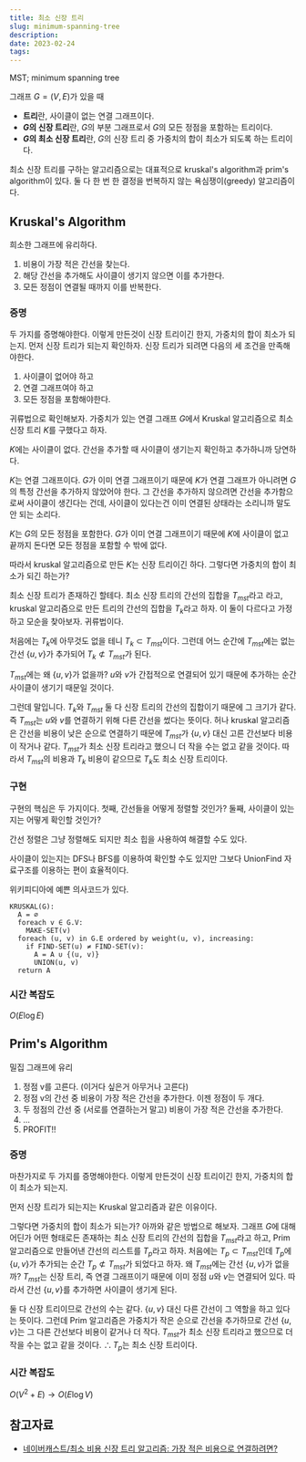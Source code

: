 ```yaml
---
title: 최소 신장 트리
slug: minimum-spanning-tree
description:
date: 2023-02-24
tags:
---
```


MST; minimum spanning tree

그래프 $G = (V, E)$가 있을 때

- **트리**란, 사이클이 없는 연결 그래프이다.
- **$G$의 신장 트리**란, $G$의 부분 그래프로서 $G$의 모든 정점을 포함하는 트리이다.
- **$G$의 최소 신장 트리**란, $G$의 신장 트리 중 가중치의 합이 최소가 되도록 하는 트리이다.

최소 신장 트리를 구하는 알고리즘으로는 대표적으로 kruskal's algorithm과 prim's algorithm이 있다. 둘 다 한 번 한 결정을 번복하지 않는 욕심쟁이(greedy) 알고리즘이다.

## Kruskal's Algorithm

희소한 그래프에 유리하다.

1. 비용이 가장 적은 간선을 찾는다.
2. 해당 간선을 추가해도 사이클이 생기지 않으면 이를 추가한다.
3. 모든 정점이 연결될 때까지 이를 반복한다.

### 증명

두 가지를 증명해야한다. 이렇게 만든것이 신장 트리이긴 한지, 가중치의 합이 최소가 되는지. 먼저 신장 트리가 되는지 확인하자. 신장 트리가 되려면 다음의 세 조건을 만족해야한다.

1. 사이클이 없어야 하고
2. 연결 그래프여야 하고
3. 모든 정점을 포함해야한다.

귀류법으로 확인해보자. 가중치가 있는 연결 그래프 $G$에서 Kruskal 알고리즘으로 최소 신장 트리 $K$를 구했다고 하자.

$K$에는 사이클이 없다. 간선을 추가할 때 사이클이 생기는지 확인하고 추가하니까 당연하다.

$K$는 연결 그래프이다. $G$가 이미 연결 그래프이기 때문에 $K$가 연결 그래프가 아니려면 $G$의 특정 간선을 추가하지 않았어야 한다. 그 간선을 추가하지 않으려면 간선을 추가함으로써 사이클이 생긴다는 건데, 사이클이 있다는건 이미 연결된 상태라는 소리니까 말도 안 되는 소리다.

$K$는 $G$의 모든 정점을 포함한다. $G$가 이미 연결 그래프이기 때문에 $K$에 사이클이 없고 끝까지 돈다면 모든 정점을 포함할 수 밖에 없다.

따라서 kruskal 알고리즘으로 만든 $K$는 신장 트리이긴 하다. 그렇다면 가중치의 합이 최소가 되긴 하는가?

최소 신장 트리가 존재하긴 할테다. 최소 신장 트리의 간선의 집합을 $T_{mst}$라고 라고, kruskal 알고리즘으로 만든 트리의 간선의 집합을 $T_k$라고 하자. 이 둘이 다르다고 가정하고 모순을 찾아보자. 귀류법이다.

처음에는 $T_k$에 아무것도 없을 테니 $T_k \subset T_{mst}$이다. 그런데 어느 순간에 $T_{mst}$에는 없는 간선 $\{u, v\}$가 추가되어 $T_k \not\subset T_{mst}$가 된다.

$T_{mst}$에는 왜 $\{u, v\}$가 없을까? $u$와 $v$가 간접적으로 연결되어 있기 때문에 추가하는 순간 사이클이 생기기 때문일 것이다.

그런데 말입니다. $T_k$와 $T_{mst}$ 둘 다 신장 트리의 간선의 집합이기 때문에 그 크기가 같다. 즉 $T_{mst}$는 $u$와 $v$를 연결하기 위해 다른 간선을 썼다는 뜻이다. 허나 kruskal 알고리즘은 간선을 비용이 낮은 순으로 연결하기 때문에 $T_{mst}$가 $\{u, v\}$ 대신 고른 간선보다 비용이 작거나 같다. $T_{mst}$가 최소 신장 트리라고 했으니 더 작을 수는 없고 같을 것이다. 따라서 $T_{mst}$의 비용과 $T_k$ 비용이 같으므로 $T_k$도 최소 신장 트리이다.

### 구현

구현의 핵심은 두 가지이다. 첫째, 간선들을 어떻게 정렬할 것인가? 둘째, 사이클이 있는지는 어떻게 확인할 것인가?

간선 정렬은 그냥 정렬해도 되지만 최소 힙을 사용하여 해결할 수도 있다.

사이클이 있는지는 DFS나 BFS를 이용하여 확인할 수도 있지만 그보다 UnionFind 자료구조를 이용하는 편이 효율적이다.

위키피디아에 예쁜 의사코드가 있다.

``` text
KRUSKAL(G):
  A = ∅
  foreach v ∈ G.V:
    MAKE-SET(v)
  foreach (u, v) in G.E ordered by weight(u, v), increasing:
    if FIND-SET(u) ≠ FIND-SET(v):
      A = A ∪ {(u, v)}
      UNION(u, v)
  return A
```

### 시간 복잡도

$O(E \log E)$

## Prim's Algorithm

밀집 그래프에 유리

1. 정점 v를 고른다. (이거다 싶은거 아무거나 고른다)
1. 정점 v의 간선 중 비용이 가장 적은 간선을 추가한다. 이젠 정점이 두 개다.
1. 두 정점의 간선 중 (서로를 연결하는거 말고) 비용이 가장 적은 간선을 추가한다.
1. ...
1. PROFIT!!

### 증명

마찬가지로 두 가지를 증명해야한다. 이렇게 만든것이 신장 트리이긴 한지, 가중치의 합이 최소가 되는지.

먼저 신장 트리가 되는지는 Kruskal 알고리즘과 같은 이유이다.

그렇다면 가중치의 합이 최소가 되는가? 아까와 같은 방법으로 해보자. 그래프 $G$에 대해 어딘가 어떤 형태로든 존재하는 최소 신장 트리의 간선의 집합을 $T_{mst}$라고 하고, Prim 알고리즘으로 만들어낸 간선의 리스트를 $T_p$라고 하자. 처음에는 $T_p \subset T_{mst}$인데 $T_p$에 $\{u, v\}$가 추가되는 순간 $T_p \not\subset T_{mst}$가 되었다고 하자. 왜 $T_{mst}$에는 간선 $\{u, v\}$가 없을까? $T_{mst}$는 신장 트리, 즉 연결 그래프이기 때문에 이미 정점 $u$와 $v$는 연결되어 있다. 따라서 간선 $\{u, v\}$를 추가하면 사이클이 생기게 된다.

둘 다 신장 트리이므로 간선의 수는 같다. $\{u, v\}$ 대신 다른 간선이 그 역할을 하고 있다는 뜻이다. 그런데 Prim 알고리즘은 가중치가 작은 순으로 간선을 추가하므로 간선 $\{u, v\}$는 그 다른 간선보다 비용이 같거나 더 작다. $T_{mst}$가 최소 신장 트리라고 했으므로 더 작을 수는 없고 같을 것이다. $\therefore T_p$는 최소 신장 트리이다.

### 시간 복잡도

$O(V^2+E) → O(E \log V)$

## 참고자료

- [네이버캐스트/최소 비용 신장 트리 알고리즘: 가장 적은 비용으로 연결하려면?](https://terms.naver.com/entry.nhn?docId=3579408&cid=59086&categoryId=59093)